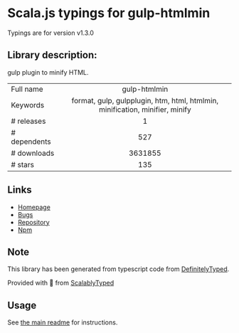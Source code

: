 
# Scala.js typings for gulp-htmlmin

Typings are for version v1.3.0

## Library description:
gulp plugin to minify HTML.

|                    |                 |
| ------------------ | :-------------: |
| Full name          | gulp-htmlmin |
| Keywords           | format, gulp, gulpplugin, htm, html, htmlmin, minification, minifier, minify |
| # releases         | 1 |
| # dependents       | 527 |
| # downloads        | 3631855 |
| # stars            | 135 |

## Links
- [Homepage](https://github.com/jonschlinkert/gulp-htmlmin)
- [Bugs](https://github.com/jonschlinkert/gulp-htmlmin/issues)
- [Repository](https://github.com/jonschlinkert/gulp-htmlmin)
- [Npm](https://www.npmjs.com/package/gulp-htmlmin)
    


## Note
This library has been generated from typescript code from [DefinitelyTyped](https://definitelytyped.org).

Provided with :purple_heart: from [ScalablyTyped](https://github.com/oyvindberg/ScalablyTyped)

## Usage
See [the main readme](../../readme.md) for instructions.


